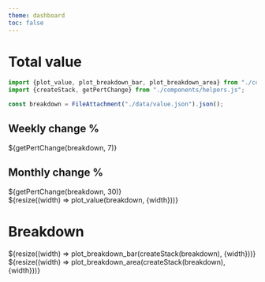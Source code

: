 ```yaml
---
theme: dashboard
toc: false
---
```


# Total value

```js
import {plot_value, plot_breakdown_bar, plot_breakdown_area} from "./components/plots.js";
import {createStack, getPertChange} from "./components/helpers.js";
```

```js
const breakdown = FileAttachment("./data/value.json").json();
```

<!-- Cards with big numbers -->

<div class="grid grid-cols-4">
  <div class="card">
    <h2>Weekly change %</h2>
    <span class="big">${getPertChange(breakdown, 7)}</span>
  </div>
  <div class="card">
    <h2>Monthly change %</h2>
    <span class="big">${getPertChange(breakdown, 30)}</span>
  </div>
</div>

<!--- Re-render whenever the container resizes --->
<div class="grid grid-cols-1">
    <div class="card">${resize((width) => plot_value(breakdown, {width}))} </div>
</div>

# Breakdown

<div class="grid grid-cols-1">
    <div class="card">${resize((width) => plot_breakdown_bar(createStack(breakdown), {width}))} </div>
</div>

<div class="grid grid-cols-1">
    <div class="card">${resize((width) => plot_breakdown_area(createStack(breakdown), {width}))} </div>
</div>